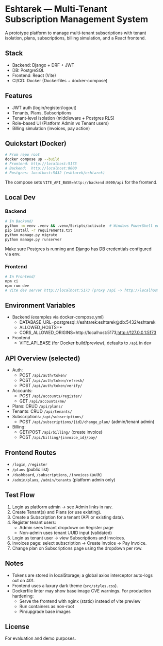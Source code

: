 # Eshtarek — Multi-Tenant Subscription Management System

A prototype platform to manage multi-tenant subscriptions with tenant isolation, plans, subscriptions, billing simulation, and a React frontend.

## Stack
- Backend: Django + DRF + JWT
- DB: PostgreSQL
- Frontend: React (Vite)
- CI/CD: Docker (Dockerfiles + docker-compose)

## Features
- JWT auth (login/register/logout)
- Tenants, Plans, Subscriptions
- Tenant-level isolation (middleware + Postgres RLS)
- Role-based UI (Platform Admin vs Tenant users)
- Billing simulation (invoices, pay action)

## Quickstart (Docker)
```bash
# From repo root
docker compose up --build
# Frontend: http://localhost:5173
# Backend:  http://localhost:8000
# Postgres: localhost:5432 (eshtarek/eshtarek)
```
The compose sets `VITE_API_BASE=http://backend:8000/api` for the frontend.

## Local Dev
### Backend
```bash
# In Backend/
python -m venv .venv && .venv/Scripts/activate  # Windows PowerShell equivalent
pip install -r requirements.txt
python manage.py migrate
python manage.py runserver
```
Make sure Postgres is running and Django has DB credentials configured via env.

### Frontend
```bash
# In Frontend/
npm ci
npm run dev
# Vite dev server http://localhost:5173 (proxy /api -> http://localhost:8000)
```

## Environment Variables
- Backend (examples via docker-compose.yml)
  - DATABASE_URL=postgresql://eshtarek:eshtarek@db:5432/eshtarek
  - ALLOWED_HOSTS=*
  - CORS_ALLOWED_ORIGINS=http://localhost:5173,http://127.0.0.1:5173
- Frontend
  - VITE_API_BASE (for Docker build/preview), defaults to `/api` in dev

## API Overview (selected)
- Auth:
  - POST `/api/auth/token/`
  - POST `/api/auth/token/refresh/`
  - POST `/api/auth/token/verify/`
- Accounts:
  - POST `/api/accounts/register/`
  - GET `/api/accounts/me/`
- Plans: CRUD `/api/plans/`
- Tenants: CRUD `/api/tenants/`
- Subscriptions: `/api/subscriptions/`
  - POST `/api/subscriptions/{id}/change_plan/` (admin/tenant admin)
- Billing:
  - GET/POST `/api/billing/` (create invoice)
  - POST `/api/billing/{invoice_id}/pay/`

## Frontend Routes
- `/login`, `/register`
- `/plans` (public list)
- `/dashboard`, `/subscriptions`, `/invoices` (auth)
- `/admin/plans`, `/admin/tenants` (platform admin only)

## Test Flow
1) Login as platform admin → see Admin links in nav.
2) Create Tenant(s) and Plans (or use existing).
3) Create a Subscription for a tenant (API or existing data).
4) Register tenant users:
   - Admin sees tenant dropdown on Register page
   - Non-admin uses tenant UUID input (validated)
5) Login as tenant user → view Subscriptions and Invoices.
6) Invoices page: select subscription → Create Invoice → Pay Invoice.
7) Change plan on Subscriptions page using the dropdown per row.

## Notes
- Tokens are stored in localStorage; a global axios interceptor auto-logs out on 401.
- Frontend uses a luxury dark theme (`src/styles.css`).
- Dockerfile linter may show base image CVE warnings. For production hardening:
  - Serve the frontend with nginx (static) instead of vite preview
  - Run containers as non-root
  - Pin/upgrade base images

## License
For evaluation and demo purposes.
